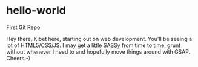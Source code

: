 # hello-world
First Git Repo

Hey there, Kibet here, starting out on web development. You'll be seeing a lot of HTML5/CSS/JS.
I may get a little SASSy from time to time, grunt without whenever I need to and hopefully move things around with GSAP.
Cheers:-)
